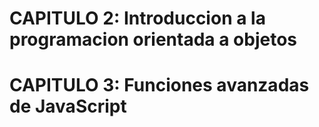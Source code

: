

# CAPITULO 2: Introduccion a la programacion orientada a objetos

# CAPITULO 3: Funciones avanzadas de JavaScript

